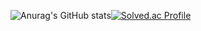 

![Anurag's GitHub stats](https://github-readme-stats.vercel.app/api?username=JonghyunLEE12&show_icons=true&theme=radical)[![Solved.ac Profile](http://mazassumnida.wtf/api/v2/generate_badge?boj=future_nkrcb)](https://solved.ac/백준아이디/)
